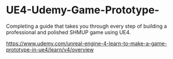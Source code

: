 # UE4-Udemy-Game-Prototype-
Completing a guide that takes you through every step of building a professional and polished SHMUP game using UE4.

https://www.udemy.com/unreal-engine-4-learn-to-make-a-game-prototype-in-ue4/learn/v4/overview
